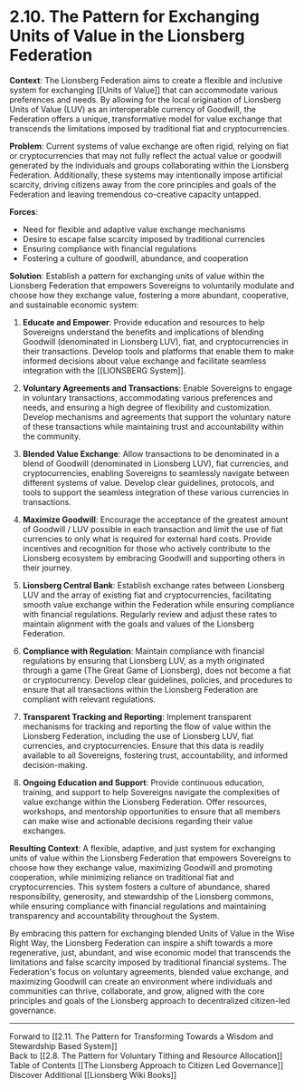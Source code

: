 # 2.10. The Pattern for Exchanging Units of Value in the Lionsberg Federation

**Context**: The Lionsberg Federation aims to create a flexible and inclusive system for exchanging [[Units of Value]] that can accommodate various preferences and needs. By allowing for the local origination of Lionsberg Units of Value (LUV) as an interoperable currency of Goodwill, the Federation offers a unique, transformative model for value exchange that transcends the limitations imposed by traditional fiat and cryptocurrencies.

**Problem**: Current systems of value exchange are often rigid, relying on fiat or cryptocurrencies that may not fully reflect the actual value or goodwill generated by the individuals and groups collaborating within the Lionsberg Federation. Additionally, these systems may intentionally impose artificial scarcity, driving citizens away from the core principles and goals of the Federation and leaving tremendous co-creative capacity untapped. 

**Forces**:

-   Need for flexible and adaptive value exchange mechanisms
-   Desire to escape false scarcity imposed by traditional currencies
-   Ensuring compliance with financial regulations
-   Fostering a culture of goodwill, abundance, and cooperation

**Solution**: Establish a pattern for exchanging units of value within the Lionsberg Federation that empowers Sovereigns to voluntarily modulate and choose how they exchange value, fostering a more abundant, cooperative, and sustainable economic system:

1.  **Educate and Empower**: Provide education and resources to help Sovereigns understand the benefits and implications of blending Goodwill (denominated in Lionsberg LUV), fiat, and cryptocurrencies in their transactions. Develop tools and platforms that enable them to make informed decisions about value exchange and facilitate seamless integration with the [[LIONSBERG System]].
    
2.  **Voluntary Agreements and Transactions**: Enable Sovereigns to engage in voluntary transactions, accommodating various preferences and needs, and ensuring a high degree of flexibility and customization. Develop mechanisms and agreements that support the voluntary nature of these transactions while maintaining trust and accountability within the community.
    
3.  **Blended Value Exchange**: Allow transactions to be denominated in a blend of Goodwill (denominated in Lionsberg LUV), fiat currencies, and cryptocurrencies, enabling Sovereigns to seamlessly navigate between different systems of value. Develop clear guidelines, protocols, and tools to support the seamless integration of these various currencies in transactions.
    
4.  **Maximize Goodwill**: Encourage the acceptance of the greatest amount of Goodwill / LUV possible in each transaction and limit the use of fiat currencies to only what is required for external hard costs. Provide incentives and recognition for those who actively contribute to the Lionsberg ecosystem by embracing Goodwill and supporting others in their journey.
    
5.  **Lionsberg Central Bank**: Establish exchange rates between Lionsberg LUV and the array of existing fiat and cryptocurrencies, facilitating smooth value exchange within the Federation while ensuring compliance with financial regulations. Regularly review and adjust these rates to maintain alignment with the goals and values of the Lionsberg Federation.
    
6.  **Compliance with Regulation**: Maintain compliance with financial regulations by ensuring that Lionsberg LUV, as a myth originated through a game (The Great Game of Lionsberg), does not become a fiat or cryptocurrency. Develop clear guidelines, policies, and procedures to ensure that all transactions within the Lionsberg Federation are compliant with relevant regulations.
    
7.  **Transparent Tracking and Reporting**: Implement transparent mechanisms for tracking and reporting the flow of value within the Lionsberg Federation, including the use of Lionsberg LUV, fiat currencies, and cryptocurrencies. Ensure that this data is readily available to all Sovereigns, fostering trust, accountability, and informed decision-making.
    
8.  **Ongoing Education and Support**: Provide continuous education, training, and support to help Sovereigns navigate the complexities of value exchange within the Lionsberg Federation. Offer resources, workshops, and mentorship opportunities to ensure that all members can make wise and actionable decisions regarding their value exchanges.


**Resulting Context**: A flexible, adaptive, and just system for exchanging units of value within the Lionsberg Federation that empowers Sovereigns to choose how they exchange value, maximizing Goodwill and promoting cooperation, while minimizing reliance on traditional fiat and cryptocurrencies. This system fosters a culture of abundance, shared responsibility, generosity, and stewardship of the Lionsberg commons, while ensuring compliance with financial regulations and maintaining transparency and accountability throughout the System.

By embracing this pattern for exchanging blended Units of Value in the Wise Right Way, the Lionsberg Federation can inspire a shift towards a more regenerative, just, abundant, and wise economic model that transcends the limitations and false scarcity imposed by traditional financial systems. The Federation's focus on voluntary agreements, blended value exchange, and maximizing Goodwill can create an environment where individuals and communities can thrive, collaborate, and grow, aligned with the core principles and goals of the Lionsberg approach to decentralized citizen-led governance.

___

Forward to [[2.11. The Pattern for Transforming Towards a Wisdom and Stewardship Based System]]  
Back to [[2.8. The Pattern for Voluntary Tithing and Resource Allocation]]  
Table of Contents [[The Lionsberg Approach to Citizen Led Governance]]
Discover Additional [[Lionsberg Wiki Books]]  